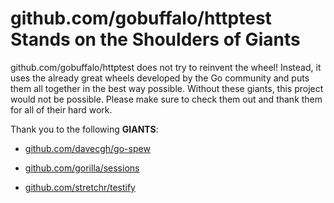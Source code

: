 # github.com/gobuffalo/httptest Stands on the Shoulders of Giants

github.com/gobuffalo/httptest does not try to reinvent the wheel! Instead, it uses the already great wheels developed by the Go community and puts them all together in the best way possible. Without these giants, this project would not be possible. Please make sure to check them out and thank them for all of their hard work.

Thank you to the following **GIANTS**:


* [github.com/davecgh/go-spew](https://godoc.org/github.com/davecgh/go-spew)

* [github.com/gorilla/sessions](https://godoc.org/github.com/gorilla/sessions)

* [github.com/stretchr/testify](https://godoc.org/github.com/stretchr/testify)
